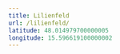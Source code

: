 ```yaml
---
title: Lilienfeld
url: /lilienfeld/
latitude: 48.014979700000005
longitude: 15.596619100000002
---
```

